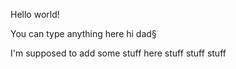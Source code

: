 Hello world!

You can type anything here hi dad§

 I'm supposed to add some stuff here
 stuff
 stuff
 stuff
 
